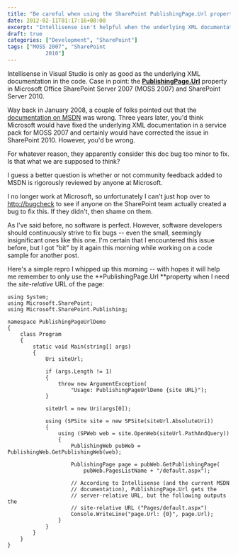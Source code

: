 ```yaml
---
title: "Be careful when using the SharePoint PublishingPage.Url property"
date: 2012-02-11T01:17:16+08:00
excerpt: "Intellisense isn't helpful when the underlying XML documentation in the code is wrong."
draft: true
categories: ["Development", "SharePoint"]
tags: ["MOSS 2007", "SharePoint 
			2010"]
---
```


Intellisense in Visual Studio is only as good as the underlying XML documentation in the code. Case in point: the [**PublishingPage.Url**](http://msdn.microsoft.com/en-us/library/microsoft.sharepoint.publishing.publishingpage.url.aspx) property in Microsoft Office SharePoint Server 2007 (MOSS 2007) and SharePoint Server 2010.

Way back in January 2008, a couple of folks pointed out that the [documentation on MSDN](http://msdn.microsoft.com/en-us/library/microsoft.sharepoint.publishing.publishingpage.url%28v=office.12%29.aspx) was wrong. Three years later, you'd think Microsoft would have fixed the underlying XML documentation in a service pack for MOSS 2007 and certainly would have corrected the issue in SharePoint 2010. However, you'd be wrong.

For whatever reason, they apparently consider this doc bug too minor to fix. Is that what we are supposed to think?

I guess a better question is whether or not community feedback added to MSDN is rigorously reviewed by anyone at Microsoft.

I no longer work at Microsoft, so unfortunately I can't just hop over to [http://bugcheck](http://bugcheck) to see if anyone on the SharePoint team actually created a bug to fix this. If they didn't, then shame on them.

As I've said before, no software is perfect. However, software developers should continuously strive to fix bugs -- even the small, seemingly insignificant ones like this one. I'm certain that I encountered this issue before, but I got "bit" by it again this morning while working on a code sample for another post.

Here's a simple repro I whipped up this morning -- with hopes it will help me remember to only use the **PublishingPage.Url **property when I need the *site-relative* URL of the page:

```
using System;
using Microsoft.SharePoint;
using Microsoft.SharePoint.Publishing;

namespace PublishingPageUrlDemo
{
    class Program
    {
        static void Main(string[] args)
        {
            Uri siteUrl;

            if (args.Length != 1)
            {
                throw new ArgumentException(
                    "Usage: PublishingPageUrlDemo {site URL}");
            }

            siteUrl = new Uri(args[0]);

            using (SPSite site = new SPSite(siteUrl.AbsoluteUri))
            {
                using (SPWeb web = site.OpenWeb(siteUrl.PathAndQuery))
                {
                    PublishingWeb pubWeb = PublishingWeb.GetPublishingWeb(web);

                    PublishingPage page = pubWeb.GetPublishingPage(
                        pubWeb.PagesListName + "/default.aspx");

                    // According to Intellisense (and the current MSDN
                    // documentation), PublishingPage.Url gets the
                    // server-relative URL, but the following outputs the
                    // site-relative URL ("Pages/default.aspx")
                    Console.WriteLine("page.Url: {0}", page.Url);
                }
            }
        }
    }
}
```

